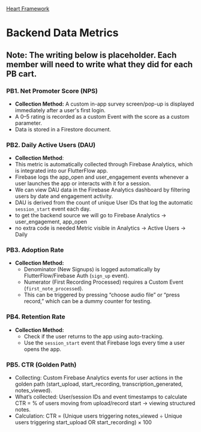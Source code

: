 [Heart Framework](https://docs.google.com/presentation/d/1o-S2jwbj1Vr_2ft_1GInzSYxrX1e2UeC4x1d4qHyIRk/edit?usp=sharing)

# Backend Data Metrics

## **Note**: The writing below is placeholder. Each member will need to write what they did for each PB cart.

### PB1. Net Promoter Score (NPS)
- **Collection Method:** A custom in-app survey screen/pop-up is displayed immediately after a user's first login.  
- A 0–5 rating is recorded as a custom Event with the score as a custom parameter.  
- Data is stored in a Firestore document.

### PB2. Daily Active Users (DAU)
- **Collection Method**: 
- This metric is automatically collected through Firebase Analytics, which is integrated into our FlutterFlow app.
- Firebase logs the app_open and user_engagement events whenever a user launches the app or interacts with it for a session.
- We can view DAU data in the Firebase Analytics dashboard by filtering users by date and engagement activity. 
- DAU is derived from the count of unique User IDs that log the automatic `session_start` event each day.
- to get the backend source we will go to Firebase Analytics → user_engagement, app_open
- no extra code is needed
Metric visible in Analytics → Active Users → Daily

### PB3. Adoption Rate
- **Collection Method:**  
  - Denominator (New Signups) is logged automatically by FlutterFlow/Firebase Auth (`sign_up` event).  
  - Numerator (First Recording Processed) requires a Custom Event (`first_note_processed`).  
  - This can be triggered by pressing “choose audio file” or “press record,” which can be a dummy counter for testing.

### PB4. Retention Rate
- **Collection Method:**  
  - Check if the user returns to the app using auto-tracking.  
  - Use the `session_start` event that Firebase logs every time a user opens the app.

### PB5. CTR (Golden Path)
- Collecting: Custom Firebase Analytics events for user actions in the golden path (start_upload, start_recording, transcription_generated, notes_viewed).
- What’s collected: User/session IDs and event timestamps to calculate CTR = % of users moving from upload/record start → viewing structured notes.
- Calculation: CTR = (Unique users triggering notes_viewed ÷ Unique users triggering start_upload OR start_recording) × 100

